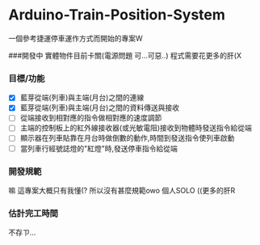 Arduino-Train-Position-System
=============================
一個參考捷運停車運作方式而開始的專案W

###開發中
實體物件目前卡關(電源問題 可...可惡..) 程式需要花更多的肝(X

### 目標/功能
- [x] 藍芽從端(列車)與主端(月台)之間的連線
- [x] 藍芽從端(列車)與主端(月台)之間的資料傳送與接收
- [ ] 從端接收到相對應的指令做相對應的速度調節
- [ ] 主端的控制板上的紅外線接收器(或光敏電阻)接收到物體時發送指令給從端
- [ ] 顯示器在列車貼靠在月台時做倒數的動作,時間到發送指令使列車啟動
- [ ] 當列車行經號誌燈的"紅燈"時,發送停車指令給從端

### 開發規範
嘛 這專案大概只有我懂(? 所以沒有甚麼規範owo 個人SOLO ((更多的肝R

### 估計完工時間
不存ㄗ...